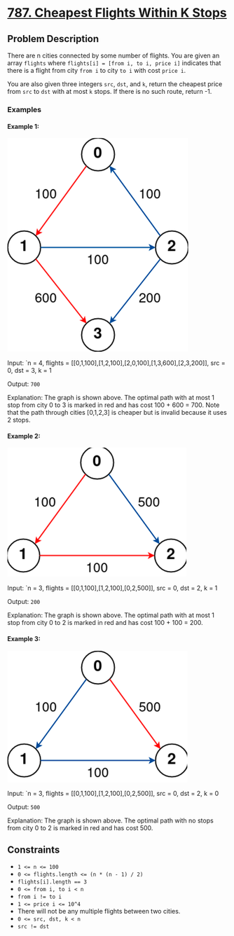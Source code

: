 # [787. Cheapest Flights Within K Stops](https://leetcode.com/problems/cheapest-flights-within-k-stops/description/?envType=daily-question&envId=2024-02-23)

## Problem Description

There are n cities connected by some number of flights. You are given an array `flights` where `flights[i] = [from i, to i, price i]` indicates that there is a flight from city `from i` to city `to i` with cost `price i`.

You are also given three integers `src`, `dst`, and `k`, return the cheapest price from `src` to `dst` with at most `k` stops. If there is no such route, return -1.

### Examples

#### Example 1:

![1708959274944](image/README/1708959274944.png)

Input: `n = 4, flights = [[0,1,100],[1,2,100],[2,0,100],[1,3,600],[2,3,200]], src = 0, dst = 3, k = 1

Output: `700`

Explanation:
The graph is shown above.
The optimal path with at most 1 stop from city 0 to 3 is marked in red and has cost 100 + 600 = 700.
Note that the path through cities [0,1,2,3] is cheaper but is invalid because it uses 2 stops.

#### Example 2:

![1708959305381](image/README/1708959305381.png)

Input: `n = 3, flights = [[0,1,100],[1,2,100],[0,2,500]], src = 0, dst = 2, k = 1

Output: `200`

Explanation:
The graph is shown above.
The optimal path with at most 1 stop from city 0 to 2 is marked in red and has cost 100 + 100 = 200.

#### Example 3:

![1708959347205](image/README/1708959347205.png)

Input: `n = 3, flights = [[0,1,100],[1,2,100],[0,2,500]], src = 0, dst = 2, k = 0

Output: `500`

Explanation:
The graph is shown above.
The optimal path with no stops from city 0 to 2 is marked in red and has cost 500.

## Constraints

- `1 <= n <= 100`
- `0 <= flights.length <= (n * (n - 1) / 2)`
- `flights[i].length == 3`
- `0 <= from i, to i < n`
- `from i != to i`
- `1 <= price i <= 10^4`
- There will not be any multiple flights between two cities.
- `0 <= src, dst, k < n`
- `src != dst`
